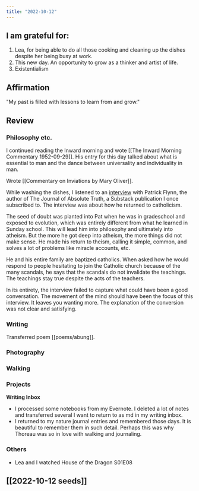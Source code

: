 ```yaml
---
title: "2022-10-12"
---
```

## I am grateful for:
1. Lea, for being able to do all those cooking and cleaning up the dishes despite her being busy at work.
2. This new day. An opportunity to grow as a thinker and artist of life.
3. Existentialism

## Affirmation

"My past is filled with lessons to learn from and grow."

## Review
### Philosophy etc.

I continued reading the Inward morning and wote [[The Inward Morning Commentary 1952-09-29]]. His entry for this day talked about what is essential to man and the dance between universality and individuality in man.

Wrote [[Commentary on Inviations by Mary Oliver]].

While washing the dishes, I listened to an [interview](https://www.youtube.com/watch?v=SEEa-7arfAw) with Patrick Flynn, the author of The Journal of Absolute Truth, a Substack publication I once subscribed to. The interview was about how he returned to catholicism.

The seed of doubt was planted into Pat when he was in gradeschool and exposed to evolution, which was entirely different from what he learned in Sunday school. This will lead him into philosophy and ultimately into atheism. But the more he got deep into atheism, the more things did not make sense. He made his return to theism, calling it simple, common, and solves a lot of problems like miracle accounts, etc.

He and his entire family are baptized catholics. When asked how he would respond to people hesitating to join the Catholic church because of the many scandals, he says that the scandals do not invalidate the teachings. The teachings stay true despite the acts of the teachers.

In its entirety, the interview failed to capture what could have been a good conversation. The movement of the mind should have been the focus of this interview. It leaves you wanting more. The explanation of the conversion was not clear and satisfying.

### Writing

Transferred poem [[poems/abung]].

### Photography

### Walking

### Projects

**Writing Inbox**
- I processed some notebooks from my Evernote. I deleted a lot of notes and transferred several I want to return to as md in my writing inbox.
- I returned to my nature journal entries and remembered those days. It is beautiful to remember them in such detail. Perhaps this was why Thoreau was so in love with walking and journaling.

### Others
- Lea and I watched House of the Dragon S01E08

## [[2022-10-12 seeds]]
